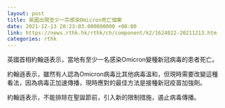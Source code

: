 ```yaml
---
layout: post
title: 英國出現至少一宗感染Omicron死亡個案
date: 2021-12-13 20:23:03.000000000 +08:00
link: https://news.rthk.hk/rthk/ch/component/k2/1624022-20211213.htm
categories: rthk
---
```


英國首相約翰遜表示，當地有至少一名感染Omicron變種新冠病毒的患者死亡。

約翰遜表示，雖然有人認為Omicron病毒比其他病毒溫和，但現時需要改變這種看法，因為病毒正加速傳播，現時應對的最佳方法是接種新冠疫苗加強劑。

約翰遜表示，不能排除在聖誕節前，引入新的限制措施，遏止病毒傳播。

